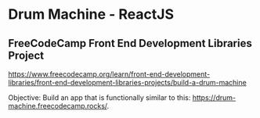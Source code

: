 # Drum Machine - ReactJS
## FreeCodeCamp Front End Development Libraries Project 

https://www.freecodecamp.org/learn/front-end-development-libraries/front-end-development-libraries-projects/build-a-drum-machine

Objective: Build an app that is functionally similar to this: https://drum-machine.freecodecamp.rocks/.
